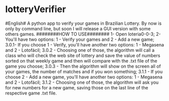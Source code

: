 # lotteryVerifier
#English# A python app to verify your games in Brazilian Lottery. By now is only by command line, but soon I will release a GUI version with some others games.  ########HOW TO USE######## 1- Open loteria0-0-3; 2- You'll have two options: 1 - Verify your games and 2 - Add a new game; 3.0.1- If you choose 1 - Verify, you'll have another two options: 1 - Megasena and 2 - Lotofácil; 3.0.2 - Choosing one of those, the algorithm will call a class who will check the web site of lottery and save the value of numbers sorted on that weekly game and then will compare with the .txt file of the game you choose; 3.0.3 - Then the algorithm will show on the screen all of your games, the number of matches and if you won something; 3.1.1 - If you choose 2 - Add a new game, you'll have another two options: 1 - Megasena and 2 - Lotofácil; 3.1.2 - Choosing one of those, the algorithm will ask you for new numbers for a new game, saving those on the last line of the respective game .txt file.
